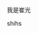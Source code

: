 <!DOCTYPE html>
<html lang="zh-CN">
  <head>
    <meta charset="utf-8">
    <meta name="viewport" content="width=device-width, initial-scale=1" />
    <title>崔广哲</title>
    <style>  
      body {
        margin: 0;
      }
    </style>
  </head>
  <body>
	  <p>我是崔光</p>
    <p>shihs</p>
  
  </body>
</html>
